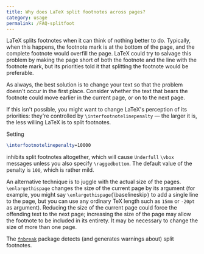 ```yaml
---
title: Why does LaTeX split footnotes across pages?
category: usage
permalink: /FAQ-splitfoot
---
```


LaTeX splits footnotes when it can think of nothing better to do.
Typically, when this happens, the footnote mark is at the bottom of
the page, and the complete footnote would overfill the page.  LaTeX
could try to salvage this problem by making the page short of both the
footnote and the line with the footnote mark, but its priorities told
it that splitting the footnote would be preferable.

As always, the best solution is to change your text so that the
problem doesn't occur in the first place.  Consider whether the text
that bears the footnote could move earlier in the current page, or on
to the next page.

If this isn't possible, you might want to change LaTeX's perception
of its priorities: they're controlled by
`\interfootnotelinepenalty`&nbsp;&mdash; the larger it is, the less willing
LaTeX is to split footnotes.

Setting
```latex
\interfootnotelinepenalty=10000
```
inhibits split footnotes altogether, which will cause `Underfull`
`\vbox` messages unless you also specify `\raggedbottom`.  The
default value of the penalty is `100`, which is rather mild.

An alternative technique is to juggle with the actual size of the
pages.  `\enlargethispage` changes the size of the current page by
its argument (for example, you might say
`\enlargethispage{`\baselineskip`}` to add a single line
to the page, but you can use any ordinary TeX length such as
`15mm` or `-20pt` as argument).  Reducing the size of
the current page could force the offending text to the next page;
increasing the size of the page may allow the footnote to be included
in its entirety.  It may be necessary to change the size of more than
one page.

The [`fnbreak`](https://ctan.org/pkg/fnbreak) package detects (and generates warnings about)
split footnotes.

